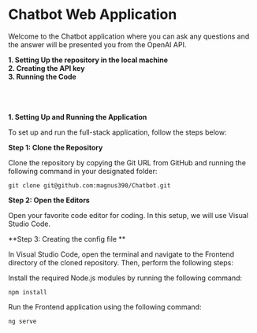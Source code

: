# Chatbot Web Application

Welcome to the Chatbot application where you can ask any questions and the answer will be presented you from the OpenAI API.

**1.  Setting Up the repository in the local machine**<br/>
**2.  Creating the API key**<br/>
**3.  Running the Code**<br/><br/><br/><br/>

**1.  Setting Up and Running the Application**

To set up and run the full-stack application, follow the steps below:

**Step 1: Clone the Repository**

Clone the repository by copying the Git URL from GitHub and running the following command in your designated folder:

```
git clone git@github.com:magnus390/Chatbot.git
```

**Step 2: Open the Editors**

Open your favorite code editor for coding. In this setup, we will use Visual Studio Code.

**Step 3: Creating the config file **

In Visual Studio Code, open the terminal and navigate to the Frontend directory of the cloned repository. Then, perform the following steps:

Install the required Node.js modules by running the following command:
```
npm install
```
Run the Frontend application using the following command:

```
ng serve
```
